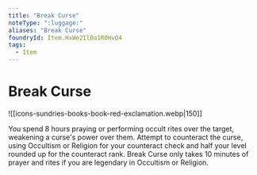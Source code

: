 ```yaml
---
title: "Break Curse"
noteType: ":luggage:"
aliases: "Break Curse"
foundryId: Item.HxWe2IlDa1ROHvQ4
tags:
  - Item
---
```


# Break Curse
![[icons-sundries-books-book-red-exclamation.webp|150]]

You spend 8 hours praying or performing occult rites over the target, weakening a curse's power over them. Attempt to counteract the curse, using Occultism or Religion for your counteract check and half your level rounded up for the counteract rank. Break Curse only takes 10 minutes of prayer and rites if you are legendary in Occultism or Religion.

